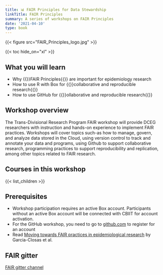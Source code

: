```yaml
---
title: 📊 FAIR Principles for Data Stewardship 
linkTitle: FAIR Principles
summary: A series of workshops on FAIR Principles
date: '2021-04-10'
type: book
---
```


{{< figure src="FAIR_Principles_logo.jpg" >}}

{{< toc hide_on="xl" >}}

## What you will learn

- Why {{<hl>}}FAIR Principles{{</hl>}} are important for epidemiology research
- How to use R with Box for {{<hl>}}collaborative and reproducible research{{</hl>}} 
- How to use GitHub for {{<hl>}}ollaborative and reproducible research{{</hl>}}

## Workshop overview

The Trans-Divisional Research Program FAIR workshop will provide DCEG researchers with instruction and hands-on experience to implement FAIR practices. Workshops will cover topics such-as how to manage, govern, and analyze data stored in the Cloud, using version control to track and annotate your data and programs, using Github to support collaborative research, programming practices to support reproducibility and replication, among other topics related to FAIR research. 


## Courses in this workshop

{{< list_children >}}


## Prerequisites

- Workshop participation requires an active Box account. Participants without an active Box account will be connected with CBIIT for account activation. 
- For the GitHub workshop, you need to go to [github.com](https://github.com/) to register for an account
- Read [Moving towards FAIR practices in epidemiological research](https://jonasalmeida.github.io/preprints/Montserrat_Garcia-Closas_2022_Moving_Towards_FAIR_preprint.pdf) by Garcia-Closas et al. 

## FAIR gitter 

[FAIR gitter channel](https://gitter.im/episphere/Fair) 


